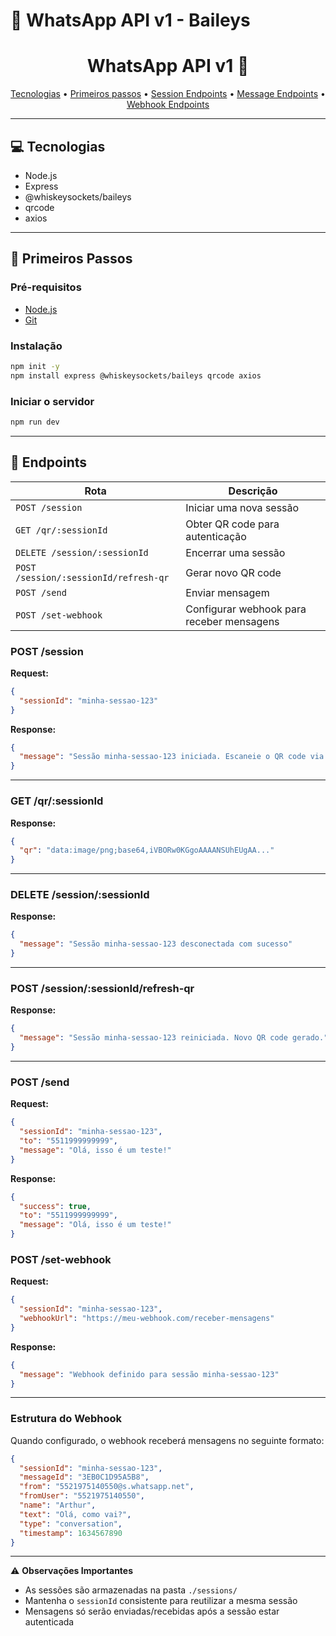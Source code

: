 # 📱 WhatsApp API v1 - Baileys

<h1 align="center" style="font-weight: bold;">WhatsApp API v1 🚀</h1>

<p align="center">
  <a href="#tech">Tecnologias</a> •
  <a href="#started">Primeiros passos</a> •
  <a href="#session-routes">Session Endpoints</a> •
  <a href="#message-routes">Message Endpoints</a> •
  <a href="#webhook-routes">Webhook Endpoints</a>
</p>

---

## 💻 Tecnologias

- Node.js
- Express
- @whiskeysockets/baileys
- qrcode
- axios

---

## 🚀 Primeiros Passos

### Pré-requisitos

- [Node.js](https://nodejs.org/pt)
- [Git](https://git-scm.com/)

### Instalação

```bash
npm init -y
npm install express @whiskeysockets/baileys qrcode axios
```

### Iniciar o servidor

```bash
npm run dev
```

---

## 📍 Endpoints

| Rota                                  | Descrição                                 |
| ------------------------------------- | ----------------------------------------- |
| `POST /session`                       | Iniciar uma nova sessão                   |
| `GET /qr/:sessionId`                  | Obter QR code para autenticação           |
| `DELETE /session/:sessionId`          | Encerrar uma sessão                       |
| `POST /session/:sessionId/refresh-qr` | Gerar novo QR code                        |
| `POST /send`                          | Enviar mensagem                           |
| `POST /set-webhook`                   | Configurar webhook para receber mensagens |

### POST /session

**Request:**

```json
{
  "sessionId": "minha-sessao-123"
}
```

**Response:**

```json
{
  "message": "Sessão minha-sessao-123 iniciada. Escaneie o QR code via /qr/minha-sessao-123"
}
```

---

### GET /qr/:sessionId

**Response:**

```json
{
  "qr": "data:image/png;base64,iVBORw0KGgoAAAANSUhEUgAA..."
}
```

---

### DELETE /session/:sessionId

**Response:**

```json
{
  "message": "Sessão minha-sessao-123 desconectada com sucesso"
}
```

---

### POST /session/:sessionId/refresh-qr

**Response:**

```json
{
  "message": "Sessão minha-sessao-123 reiniciada. Novo QR code gerado."
}
```

---

### POST /send

**Request:**

```json
{
  "sessionId": "minha-sessao-123",
  "to": "5511999999999",
  "message": "Olá, isso é um teste!"
}
```

**Response:**

```json
{
  "success": true,
  "to": "5511999999999",
  "message": "Olá, isso é um teste!"
}
```

### POST /set-webhook

**Request:**

```json
{
  "sessionId": "minha-sessao-123",
  "webhookUrl": "https://meu-webhook.com/receber-mensagens"
}
```

**Response:**

```json
{
  "message": "Webhook definido para sessão minha-sessao-123"
}
```

---

### Estrutura do Webhook

Quando configurado, o webhook receberá mensagens no seguinte formato:

```json
{
  "sessionId": "minha-sessao-123",
  "messageId": "3EB0C1D95A5B8",
  "from": "5521975140550@s.whatsapp.net",
  "fromUser": "5521975140550",
  "name": "Arthur",
  "text": "Olá, como vai?",
  "type": "conversation",
  "timestamp": 1634567890
}
```

---

⚠️ **Observações Importantes**

- As sessões são armazenadas na pasta `./sessions/`
- Mantenha o `sessionId` consistente para reutilizar a mesma sessão
- Mensagens só serão enviadas/recebidas após a sessão estar autenticada
